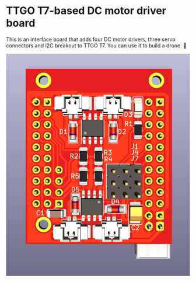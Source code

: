 # TTGO T7-based DC motor driver board

This is an interface board that adds four DC motor drivers, three servo connectors and I2C breakout to TTGO T7. 
You can use it to build a drone. :shrug:

![](breakout.png)
